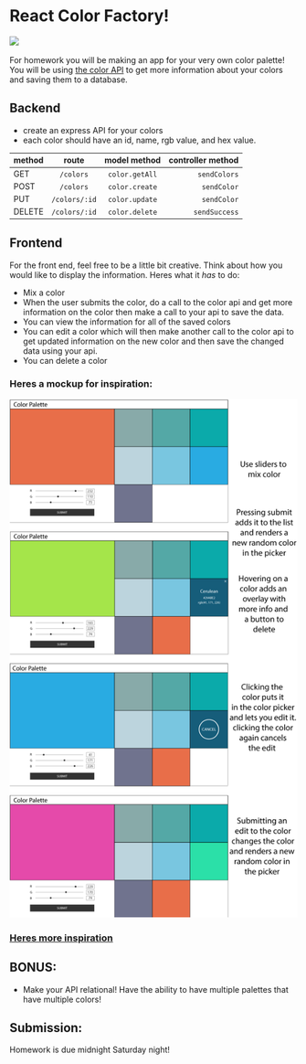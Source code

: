 # React Color Factory!
![](https://media.giphy.com/media/q9mHLtnHONt4s/giphy.gif)

For homework you will be making an app for your very own color palette! You will be using [the color API](http://www.thecolorapi.com/docs#colors-color-identification-get) to get more information about your colors and saving them to a database.

## Backend
- create an express API for your colors
- each color should have an id, name, rgb value, and hex value.

|method|route|model method|controller method|
|:----|:---:|:----------:|--------:|
|GET|`/colors`|`color.getAll`|`sendColors`|
|POST|`/colors`|`color.create`|`sendColor`|
|PUT|`/colors/:id`|`color.update`|`sendColor`|
|DELETE|`/colors/:id`|`color.delete`|`sendSuccess`|

## Frontend

For the front end, feel free to be a little bit creative. Think about how you would like to display the information. Heres what it _has_ to do:

- Mix a color
- When the user submits the color, do a call to the color api and get more information on the color then make a call to your api to save the data.
- You can view the information for all of the saved colors
- You can edit a color which will then make another call to the color api to get updated information on the new color and then save the changed data using your api.
- You can delete a color

### Heres a mockup for inspiration:

![](./mockup1.png)

### [Heres more inspiration](https://jackies-colors.herokuapp.com/)

## BONUS:

- Make your API relational! Have the ability to have multiple palettes that have multiple colors!

## Submission:

Homework is due midnight Saturday night!
